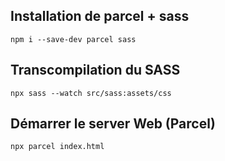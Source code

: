 ## Installation de parcel + sass
```
npm i --save-dev parcel sass
```

## Transcompilation du SASS
```
npx sass --watch src/sass:assets/css
```

## Démarrer le server Web (Parcel)
```
npx parcel index.html
```
